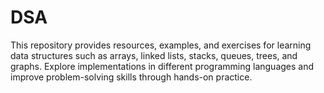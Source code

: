 # DSA
This repository provides resources, examples, and exercises for learning data structures such as arrays, linked lists, stacks, queues, trees, and graphs. Explore implementations in different programming languages and improve problem-solving skills through hands-on practice.
